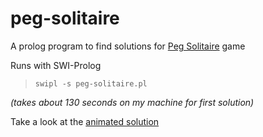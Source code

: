 peg-solitaire
=============

A prolog program to find solutions for [Peg Solitaire](http://en.wikipedia.org/wiki/Peg_solitaire) game

Runs with SWI-Prolog

>
> `swipl -s peg-solitaire.pl`
>

*(takes about 130 seconds on my machine for first solution)*

Take a look at the [animated solution](http://nkkarthik.github.io/brainvita.html)

